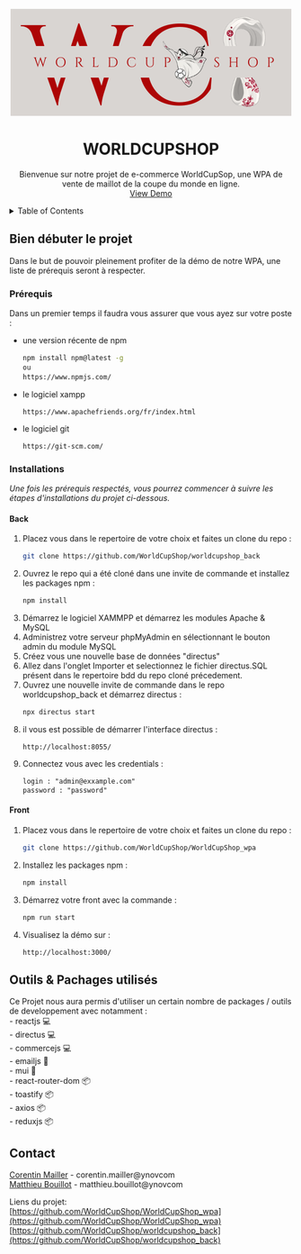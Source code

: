 <!-- PROJECT LOGO -->
<br />
<div align="center">
  <a href="https://github.com/B3INGLOG2022/WorldCupShop">
    <img src="features/WORLDCUPSHOP_logo.png" alt="Logo">
  </a>

  <h1 align="center">WORLDCUPSHOP</h1>

  <p align="center">
    Bienvenue sur notre projet de e-commerce WorldCupSop, une WPA de vente de maillot de la coupe du monde en ligne.
    <br />
    <a href="">View Demo</a>
  </p>
</div>

<details>
  <summary>Table of Contents</summary>
  <ol>
    <li>
      <a href="#getting-started">Bien débuter le projet</a>
      <ul>
        <li><a href="#prerequisites">Prérequis</a></li>
        <li><a href="#installation">Installations</a>
         <ul>
            <li><a href="#back">Back</a></li>
            <li><a href="#front">Front</a></li>
        </ul>
        </li>
      </ul>
    </li>
    <li><a href="#tools">Outils & Pachages utilisés</a></li>
    <li><a href="#contact">Contact</a></li>
  </ol>
</details>

<div id='getting-started'/>
<h2> Bien débuter le projet </h2>

Dans le but de pouvoir pleinement profiter de la démo de notre WPA, une liste de prérequis seront à respecter.

<div id='prerequisites'/>
<h3> Prérequis </h3>

Dans un premier temps il faudra vous assurer que vous ayez sur votre poste :

* une version récente de npm
  ```sh
  npm install npm@latest -g
  ou
  https://www.npmjs.com/
  ```
* le logiciel xampp
  ```
  https://www.apachefriends.org/fr/index.html
  ```
* le logiciel git
  ```
  https://git-scm.com/
  ```

<div id='installation'/>
<h3> Installations </h3>

_Une fois les prérequis respectés, vous pourrez commencer à suivre les étapes d'installations du projet ci-dessous._

<div id='back'/>
<h4> Back </h4>

1. Placez vous dans le repertoire de votre choix et faites un clone du repo :
   ```sh
   git clone https://github.com/WorldCupShop/worldcupshop_back
   ```
2. Ouvrez le repo qui a été cloné dans une invite de commande et installez les packages npm :
   ```sh
   npm install
   ```
3. Démarrez le logiciel XAMMPP et démarrez les modules Apache & MySQL
4. Administrez votre serveur phpMyAdmin en sélectionnant le bouton admin du module MySQL
5. Créez vous une nouvelle base de données "directus"
6. Allez dans l'onglet Importer et selectionnez le fichier directus.SQL présent dans le repertoire bdd du repo cloné précedement.
7. Ouvrez une nouvelle invite de commande dans le repo worldcupshop_back et démarrez directus :
   ```sh
   npx directus start
   ```
8. il vous est possible de démarrer l'interface directus :
    ```
   http://localhost:8055/
   ```
9. Connectez vous avec les credentials :
    ```
    login : "admin@exxample.com"
    password : "password"
   ```

<div id='front'/>
<h4> Front </h4>

1. Placez vous dans le repertoire de votre choix et faites un clone du repo :
   ```sh
   git clone https://github.com/WorldCupShop/WorldCupShop_wpa
   ```
2. Installez les packages npm :
   ```sh
   npm install
   ```
3. Démarrez votre front avec la commande :
    ```sh
   npm run start
   ```
4. Visualisez la démo sur :
   ```
   http://localhost:3000/
   ```

<div id='tools'/>
<h2>  Outils & Pachages utilisés </h2>

Ce Projet nous aura permis d'utiliser un certain nombre de packages / outils de developpement avec notamment : <br>
    - reactjs 💻 <br>
    - directus 💻 <br>
    - commercejs 💻 <br>
    - emailjs 📖 <br>
    - mui 📖 <br>
    - react-router-dom 📦 <br>
    - toastify 📦 <br>
    - axios 📦 <br>
    - reduxjs 📦 <br>


<div id='contact'/>
<h2>  Contact </h2>

[Corentin Mailler](https://www.linkedin.com/in/corentin-mailler/) - corentin.mailler@ynovcom <br>
[Matthieu Bouillot](https://www.linkedin.com/in/matthieu-bouillot/) - matthieu.bouillot@ynovcom <br>

Liens du projet: <br>
[https://github.com/WorldCupShop/WorldCupShop_wpa](https://github.com/WorldCupShop/WorldCupShop_wpa) <br>
[https://github.com/WorldCupShop/worldcupshop_back](https://github.com/WorldCupShop/worldcupshop_back) 
